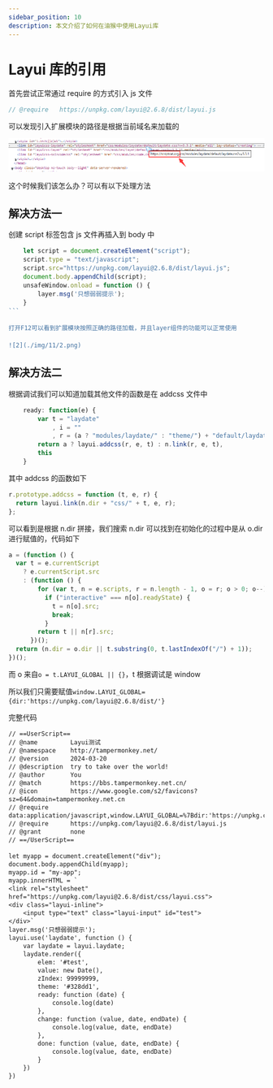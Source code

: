 ```yaml
---
sidebar_position: 10
description: 本文介绍了如何在油猴中使用Layui库
---
```


# Layui 库的引用

首先尝试正常通过 require 的方式引入 js 文件

```js
// @require   https://unpkg.com/layui@2.6.8/dist/layui.js
```

可以发现引入扩展模块的路径是根据当前域名来加载的

![1](./img/11/1.png)

这个时候我们该怎么办？可以有以下处理方法

## 解决方法一

创建 script 标签包含 js 文件再插入到 body 中

````js
    let script = document.createElement("script");
    script.type = "text/javascript";
    script.src="https://unpkg.com/layui@2.6.8/dist/layui.js";
    document.body.appendChild(script);
    unsafeWindow.onload = function () {
        layer.msg('只想弱弱提示');
    }
```

打开F12可以看到扩展模块按照正确的路径加载，并且layer组件的功能可以正常使用

![2](./img/11/2.png)
````

## 解决方法二

根据调试我们可以知道加载其他文件的函数是在 addcss 文件中

```js
    ready: function(e) {
        var t = "laydate"
            , i = ""
            , r = (a ? "modules/laydate/" : "theme/") + "default/laydate.css?v=" + l.v + i;
        return a ? layui.addcss(r, e, t) : n.link(r, e, t),
        this
    }
```

其中 addcss 的函数如下

```js
r.prototype.addcss = function (t, e, r) {
  return layui.link(n.dir + "css/" + t, e, r);
};
```

可以看到是根据 n.dir 拼接，我们搜索 n.dir 可以找到在初始化的过程中是从 o.dir 进行赋值的，代码如下

```js
a = (function () {
  var t = e.currentScript
    ? e.currentScript.src
    : (function () {
        for (var t, n = e.scripts, r = n.length - 1, o = r; o > 0; o--)
          if ("interactive" === n[o].readyState) {
            t = n[o].src;
            break;
          }
        return t || n[r].src;
      })();
  return (n.dir = o.dir || t.substring(0, t.lastIndexOf("/") + 1));
})();
```

而 o 来自`o = t.LAYUI_GLOBAL || {}`，t 根据调试是 window

所以我们只需要赋值`window.LAYUI_GLOBAL={dir:'https://unpkg.com/layui@2.6.8/dist/'}`

完整代码

```JS
// ==UserScript==
// @name         Layui测试
// @namespace    http://tampermonkey.net/
// @version      2024-03-20
// @description  try to take over the world!
// @author       You
// @match        https://bbs.tampermonkey.net.cn/
// @icon         https://www.google.com/s2/favicons?sz=64&domain=tampermonkey.net.cn
// @require      data:application/javascript,window.LAYUI_GLOBAL=%7Bdir:'https://unpkg.com/layui@2.6.8/dist/'%7D
// @require      https://unpkg.com/layui@2.6.8/dist/layui.js
// @grant        none
// ==/UserScript==

let myapp = document.createElement("div");
document.body.appendChild(myapp);
myapp.id = "my-app";
myapp.innerHTML = `
<link rel="stylesheet" href="https://unpkg.com/layui@2.6.8/dist/css/layui.css">
<div class="layui-inline">
    <input type="text" class="layui-input" id="test">
</div>`
layer.msg('只想弱弱提示');
layui.use('laydate', function () {
    var laydate = layui.laydate;
    laydate.render({
        elem: '#test',
        value: new Date(),
        zIndex: 99999999,
        theme: '#328dd1',
        ready: function (date) {
            console.log(date)
        },
        change: function (value, date, endDate) {
            console.log(value, date, endDate)
        },
        done: function (value, date, endDate) {
            console.log(value, date, endDate)
        }
    })
})
```
